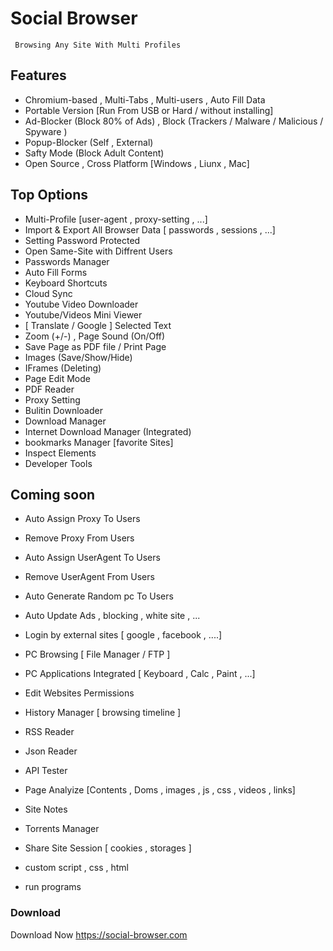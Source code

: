 # Social Browser

     Browsing Any Site With Multi Profiles

## Features

- Chromium-based , Multi-Tabs , Multi-users , Auto Fill Data
- Portable Version [Run From USB or Hard / without installing]
- Ad-Blocker (Block 80% of Ads) , Block (Trackers / Malware / Malicious / Spyware )
- Popup-Blocker (Self  , External)
- Safty Mode (Block Adult Content)  
- Open Source , Cross Platform [Windows , Liunx , Mac]

## Top Options

- Multi-Profile [user-agent , proxy-setting , ...]
- Import & Export All Browser Data [ passwords , sessions , ...]
- Setting Password Protected
- Open Same-Site with Diffrent Users
- Passwords Manager
- Auto Fill Forms
- Keyboard Shortcuts
- Cloud Sync
- Youtube Video Downloader
- Youtube/Videos Mini Viewer
- [ Translate / Google ] Selected Text
- Zoom (+/-) , Page Sound (On/Off)
- Save Page as PDF file / Print Page
- Images (Save/Show/Hide)
- IFrames (Deleting)
- Page Edit Mode
- PDF Reader
- Proxy Setting
- Bulitin Downloader
- Download Manager
- Internet Download Manager (Integrated)
- bookmarks Manager [favorite Sites]
- Inspect Elements
- Developer Tools

## Coming soon

- Auto Assign Proxy To Users 
- Remove Proxy From Users
- Auto Assign UserAgent To Users 
- Remove UserAgent From Users
- Auto Generate Random pc To Users

- Auto Update Ads , blocking , white site , ...

- Login by external sites [ google , facebook , ....]
- PC Browsing [ File Manager / FTP ] 
- PC Applications Integrated [ Keyboard , Calc , Paint , ...]
- Edit Websites Permissions

- History Manager [ browsing timeline ]

- RSS Reader
- Json Reader
- API Tester
- Page Analyize [Contents , Doms , images , js , css , videos , links]
- Site Notes
- Torrents Manager
- Share Site Session [ cookies , storages ]

- custom script , css , html
- run programs

### Download

Download Now https://social-browser.com
